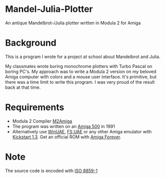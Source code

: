 # Mandel-Julia-Plotter
An antique Mandelbrot-/Julia plotter written in Modula 2 for Amiga

# Background

This is a program I wrote for a project at school about Mandelbrot and Julia.

My classmates wrote boring monochrome plotters with Turbo Pascal on boring PC's. My approach was to write a Modula 2 version on my beloved Amiga computer with colors and a mouse user interface. It's primitive, but there was a time limit to write this program. I was very proud of the result back at that time.

# Requirements

* Modula 2 Compiler [M2Amiga](http://m2amiga.claudio.ch/)
* The program was written on an [Amiga 500](https://en.wikipedia.org/wiki/Amiga_500) in 1991
* Alternatively use [WinUAE](http://www.winuae.net/), [FS UAE](https://fs-uae.net/) or any other Amiga emulator with [Kickstart 1.3](https://en.wikipedia.org/wiki/Kickstart_(Amiga)). Get an official ROM with [Amiga Forever](http://www.amigaforever.com/).

# Note
The source code is encoded with [ISO 8859-1](https://en.wikipedia.org/wiki/ISO/IEC_8859-1)
